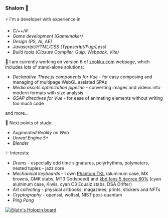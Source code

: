 ### Shalom 👋

⚡ I'm a developer with experience in 
- _C/++/#_
- _Game development (Gamemaker)_
- _Design (PS, AI, AE)_
- _Javascript/HTML/CSS (Typescript/Pug/Less)_
- _Build tools (Closure Compiler, Gulp, Webpack, Vite)_

🔭 I am currently working on version 6 of [zeokku.com](https://zeokku.com) webpage, which includes lots of stand-alone solutions:
- _Declarative Three.js components for Vue_ - for easy composing and managing of multipage WebGL assisted SPAs
- _Media assets optimization pipeline_ - converting images and videos into modern formats with size analysis
- _GSAP directives for Vue_ - for ease of animating elements without writing too much code

and more...

🌱 Next points of study:
- _Augmented Reality on Web_
- _Unreal Engine 5+_
- _Blender_

✨ Interests:
- _Drums_ - especially odd time signatures, polyrhythms, polymeters, nested tuples - jazz core
- _Mechanical keyboards_ - I own <u>Phantom TKL</u> (aluminum case, MX browns, GMK stabs, MT3 Godspeed) and <u>kbd.fans 5 degree 60%</u> (cyan aluminum case, Kiwis, cyan C3 Equalz stabs, DSA Drifter)
- _Art collecting_ - physical artbooks, magazines, prints, stickers and NFTs
- _Cryptography_ - openssl, wolfssl, NIST post-quantum
- _Ping Pong_

[![@luty's Holopin board](https://holopin.io/api/user/board?user=luty)](https://holopin.io/@luty)

<!--
**Lutymane/Lutymane** is a ✨ _special_ ✨ repository because its `README.md` (this file) appears on your GitHub profile.

Here are some ideas to get you started:

- 🔭 I’m currently working on ...
- 🌱 I’m currently learning ...
- 👯 I’m looking to collaborate on ...
- 🤔 I’m looking for help with ...
- 💬 Ask me about ...
- 📫 How to reach me: ...
- 😄 Pronouns: ...
- ⚡ Fun fact: ...
-->
